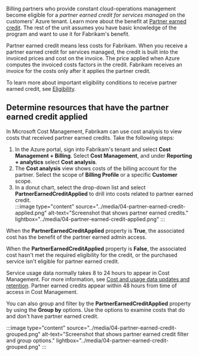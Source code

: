 Billing partners who provide constant cloud-operations management become eligible for a *partner earned credit for services managed* on the customers' Azure tenant. Learn more about the benefit at [Partner earned credit](/partner-center/billing/partner-earned-credit). The rest of the unit assumes you have basic knowledge of the program and want to use it for Fabrikam's benefit.

Partner earned credit means less costs for Fabrikam. When you receive a partner earned credit for services managed, the credit is built into the invoiced prices and cost on the invoice. The price applied when Azure computes the invoiced costs factors in the credit. Fabrikam receives an invoice for the costs only after it applies the partner credit.

To learn more about important eligibility conditions to receive partner earned credit, see [Eligibility](/partner-center/billing/partner-earned-credit-explanation#eligibility).

## Determine resources that have the partner earned credit applied

In Microsoft Cost Management, Fabrikam can use cost analysis to view costs that received partner earned credits. Take the following steps:

1. In the Azure portal, sign into Fabrikam's tenant and select **Cost Management + Billing**. Select  **Cost Management**, and under **Reporting + analytics** select **Cost analysis**.
2. The **Cost analysis** view shows costs of the billing account for the partner. Select the scope of **Billing Profile** or a specific **Customer** scope.
3. In a donut chart, select the drop-down list and select **PartnerEarnedCreditApplied** to drill into costs related to partner earned credit.  
    :::image type="content" source="../media/04-partner-earned-credit-applied.png" alt-text="Screenshot that shows partner earned credits." lightbox="../media/04-partner-earned-credit-applied.png" :::

When the **PartnerEarnedCreditApplied** property is **True**, the associated cost has the benefit of the partner earned admin access.

When the **PartnerEarnedCreditApplied** property is **False**, the associated cost hasn't met the required eligibility for the credit, or the purchased service isn't eligible for partner earned credit.

Service usage data normally takes 8 to 24 hours to appear in Cost Management. For more information, see [Cost and usage data updates and retention](/azure/cost-management-billing/costs/understand-cost-mgt-data#cost-and-usage-data-updates-and-retention). Partner earned credits appear within 48 hours from time of access in Cost Management.

You can also group and filter by the **PartnerEarnedCreditApplied** property by using the **Group by** options. Use the options to examine costs that do and don't have partner earned credit.

:::image type="content" source="../media/04-partner-earned-credit-grouped.png" alt-text="Screenshot that shows partner earned credit filter and group options." lightbox="../media/04-partner-earned-credit-grouped.png" :::
